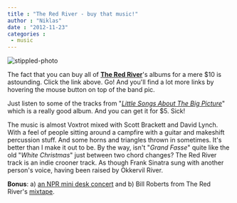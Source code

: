 ```yaml
---
title : "The Red River - buy that music!"
author : "Niklas"
date : "2012-11-23"
categories : 
 - music
---
```


![stippled-photo](https://s3.amazonaws.com/assets.stippleit.com/photos/9360703/original/l.jpg?1353669401) 

<script type="text/javascript" async src="https://stipple.com/embed/9360703.js"></script>

The fact that you can buy all of [**The Red River**](http://theredriver.bandcamp.com)'s albums for a mere $10 is astounding. Click the link above. Go! And you'll find a lot more links by hovering the mouse button on top of the band pic.

Just listen to some of the tracks from "[_Little Songs About The Big Picture_](http://theredriver.bandcamp.com/album/little-songs-about-the-big-picture)" which is a really good album. And you can get it for $5. Sick!

The music is almost Voxtrot mixed with Scott Brackett and David Lynch. With a feel of people sitting around a campfire with a guitar and makeshift percussion stuff. And some horns and triangles thrown in sometimes. It's better than I make it out to be. By the way, isn't "_Grand Fasse_" quite like the old "_White Christmas_" just between two chord changes? The Red River track is an indie crooner track. As though Frank Sinatra sung with another person's voice, having been raised by Okkervil River.

**Bonus**: a) [an NPR mini desk concert](https://www.youtube.com/watch?v=qKiZB_ltXM0) and b) Bill Roberts from The Red River's [mixtape](http://www.indierockreviews.com/2010/11/the-red-river-mixtape-by-dhani-rosa).

